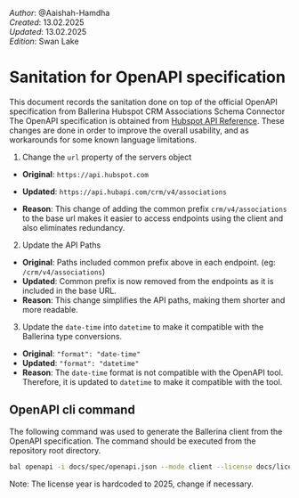 _Author_:  @Aaishah-Hamdha \
_Created_: 13.02.2025 \
_Updated_: 13.02.2025 \
_Edition_: Swan Lake

# Sanitation for OpenAPI specification

This document records the sanitation done on top of the official OpenAPI specification from Ballerina Hubspot CRM Associations Schema Connector
The OpenAPI specification is obtained from [Hubspot API Reference](https://github.com/HubSpot/HubSpot-public-api-spec-collection/blob/main/PublicApiSpecs/CRM/Associations%20Schema/Rollouts/130902/v4/associationsSchema.json).
These changes are done in order to improve the overall usability, and as workarounds for some known language limitations.

1. Change the `url` property of the servers object

- **Original**:
`https://api.hubspot.com`

- **Updated**:
`https://api.hubapi.com/crm/v4/associations`

- **Reason**: This change of adding the common prefix `crm/v4/associations` to the base url makes it easier to access endpoints using the client and also eliminates redundancy.

2. Update the API Paths

- **Original**: Paths included common prefix above in each endpoint. (eg: `/crm/v4/associations`)
- **Updated**: Common prefix is now removed from the endpoints as it is included in the base URL.
- **Reason**: This change simplifies the API paths, making them shorter and more readable.

3. Update the `date-time` into `datetime` to make it compatible with the Ballerina type conversions.

- **Original**: `"format": "date-time"`
- **Updated**: `"format": "datetime"`
- **Reason**: The `date-time` format is not compatible with the OpenAPI tool. Therefore, it is updated to `datetime` to make it compatible with the tool.

## OpenAPI cli command

The following command was used to generate the Ballerina client from the OpenAPI specification. The command should be executed from the repository root directory.

```bash
bal openapi -i docs/spec/openapi.json --mode client --license docs/license.txt -o ballerina
```

Note: The license year is hardcoded to 2025, change if necessary.
